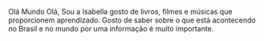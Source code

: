 Olá Mundo 
Olá, Sou a Isabella gosto de livros, filmes e músicas que proporcionem aprendizado. Gosto de saber sobre o que está acontecendo no Brasil e no mundo por uma informação é muito importante.
